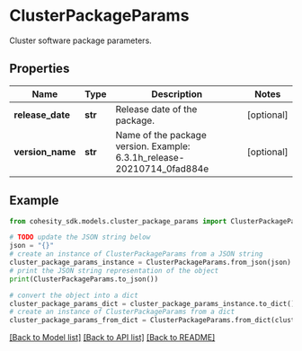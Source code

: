 # ClusterPackageParams

Cluster software package parameters.

## Properties

Name | Type | Description | Notes
------------ | ------------- | ------------- | -------------
**release_date** | **str** | Release date of the package. | [optional] 
**version_name** | **str** | Name of the package version. Example: 6.3.1h_release-20210714_0fad884e | [optional] 

## Example

```python
from cohesity_sdk.models.cluster_package_params import ClusterPackageParams

# TODO update the JSON string below
json = "{}"
# create an instance of ClusterPackageParams from a JSON string
cluster_package_params_instance = ClusterPackageParams.from_json(json)
# print the JSON string representation of the object
print(ClusterPackageParams.to_json())

# convert the object into a dict
cluster_package_params_dict = cluster_package_params_instance.to_dict()
# create an instance of ClusterPackageParams from a dict
cluster_package_params_from_dict = ClusterPackageParams.from_dict(cluster_package_params_dict)
```
[[Back to Model list]](../README.md#documentation-for-models) [[Back to API list]](../README.md#documentation-for-api-endpoints) [[Back to README]](../README.md)



